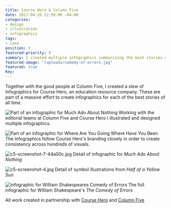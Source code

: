 ```yaml
---
title: Course Hero & Column Five
date: 2017-04-26 12:59:00 -04:00
categories:
- design
- illustration
- infographics
tags:
- case
position: 3
featured-priority: 5
summary: I created multiple infographics summarizing the best stories ever told.
featured-image: "/uploads/comedy-of-errors.jpg"
featured: true
Key: 
---
```


Together with the good people at Column Five, I created a slew of Infographics for Course Hero, an education resource company. These are part of a massive effort to create infographics for each of the best stories of all time.

![Part of an infographic for Much Ado About Nothing](/uploads/c5-screenshot-1.jpg)
Working with the editorial teams at Column Five and Course Hero I illustrated and designed multiple infographics.

![Part of an infographic for Where Are You Going Where Have You Been](/uploads/c5-screenshot-2.jpg)
The infographics follow Course Hero's branding closely in order to create consistency across hundreds of visuals.

![c5-screenshot-7-44a00c.jpg](/uploads/c5-screenshot-7-44a00c.jpg)
Detail of infographic for _Much Ado About Nothing_

![c5-screenshot-4.jpg](/uploads/c5-screenshot-4.jpg)
Detail of symbol illustrations from _Half of a Yellow Sun_

![infographic for William Shakespeares Comedy of Errors](/uploads/comedy-of-errors-william-shakespeare-D2-01.png)
The full infographic for William Shakespeare's _The Comedy of Errors_

All work created in partnership with [Course Hero](https://www.coursehero.com/) and [Column Five](https://www.columnfivemedia.com/)